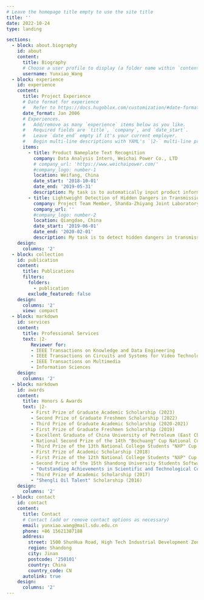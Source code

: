 ```yaml
---
# Leave the homepage title empty to use the site title
title: ''
date: 2022-10-24
type: landing

sections:
  - block: about.biography
    id: about
    content:
      title: Biography
      # Choose a user profile to display (a folder name within `content/authors/`)
      username: Yunxiao_Wang
  - block: experience
    id: experience
    content:
      title: Project Experience
      # Date format for experience
      #   Refer to https://docs.hugoblox.com/customization/#date-format
      date_format: Jan 2006
      # Experiences.
      #   Add/remove as many `experience` items below as you like.
      #   Required fields are `title`, `company`, and `date_start`.
      #   Leave `date_end` empty if it's your current employer.
      #   Begin multi-line descriptions with YAML's `|2-` multi-line prefix.
      items:
        - title: Product Nameplate Text Recognition 
          company: Data Analysis Intern, Weichai Power Co., LTD
          # company_url: 'https://www.weichaipower.com/'
          #company_logo: number-1
          location: Weifang, China
          date_start: '2018-10-01'
          date_end: '2019-05-31'
          description: My task is to automatically input product information by utilizing natural scene text detection models like EAST, CTPN, and text recognition models like CRNN to detect and identify irregularly arranged words on the product nameplate.
        - title: Lightweight Detection of Hidden Dangers in Transmission Line
          company: Project Team Member, Shanda-Zhiyang Joint Laboratory
          company_url: ''
          #company_logo: number-2
          location: Qiangdao, China
          date_start: '2019-06-01'
          date_end: '2020-02-01'
          description: My task is to detect hidden dangers in transmission lines by utilizing lightweight convolutional neural networks such as ShuffleNet and MobileNet, as well as object detection models like Faster R-CNN.
    design:
      columns: '2'
  - block: collection
    id: publication
    content:
      title: Publications
      filters:
        folders:
          - publication
        exclude_featured: false
    design:
      columns: '2'
      view: compact
  - block: markdown
    id: services
    content:
      title: Professional Services
      text: |2-
         Reviewer for:
         - IEEE Transactions on Knowledge and Data Engineering
         - IEEE Transactions on Circuits and Systems for Video Technology
         - IEEE Transactions on Multimedia
         - Information Sciences
    design:
      columns: '2'
  - block: markdown
    id: awards
    content:
      title: Honors & Awards
      text: |2-
         - First Prize of Graduate Academic Scholarship (2023)
         - Second Prize of Graduate Freshmen Scholarship (2022)
         - Third Prize of Graduate Academic Scholarship (2020-2021)
         - First Prize of Graduate Freshmen Scholarship (2019)
         - Excellent Graduate of China University of Petroleum (East China) (2019)
         - National Second Prize of the 14th "Bochuang" Cup National College Students Embedded Design Competition (2018)
         - Third Prize of the 13th National College Students "NXP" Cup Intelligent Car Competition in Shandong Region (2018)
         - First Prize of Academic Scholarship (2018)
         - First Prize of the 12th National College Students "NXP" Cup Intelligent Car Competition in Shandong Region (2017)
         - Second Prize of the 15th Shandong University Students Software Design Competition (2017)
         - "Outstanding Achievements in Scientific and Technological Contributions" Scholarship (2017)
         - Third Prize of Academic Scholarship (2017)
         - "Shengli Oil Talent" Scholarship (2016)
    design:
      columns: '2'
  - block: contact
    id: contact
    content:
      title: Contact
      # Contact (add or remove contact options as necessary)
      email: yunxiao.wang@mail.sdu.edu.cn
      phone: +86 15621387188
      address:
        street: 1500 ShunHua Road, High Tech Industrial Development Zone
        region: Shandong
        city: Jinan
        postcode: '250101'
        country: China
        country_code: CN
      autolink: true
    design:
      columns: '2'
---
```

